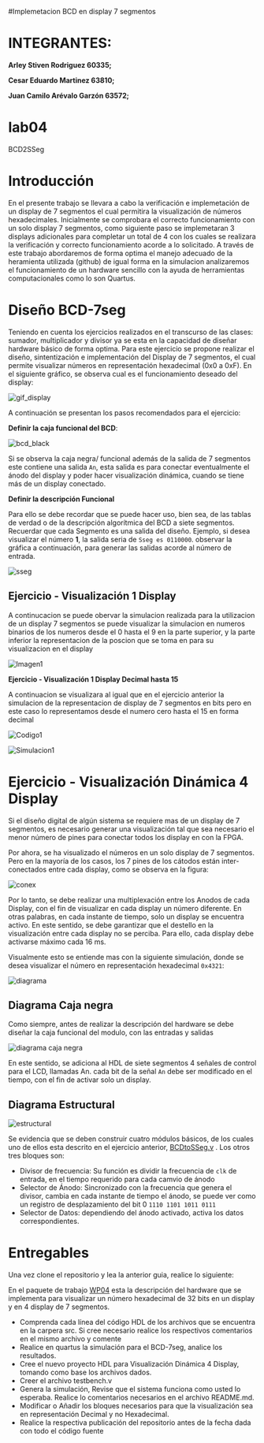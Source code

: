 ﻿#Implemetacion BCD en display 7 segmentos

# INTEGRANTES:

**Arley Stiven Rodriguez 60335;**

**Cesar Eduardo Martinez 63810;** 

**Juan Camilo Arévalo Garzón 63572;**  

# lab04
BCD2SSeg

# Introducción
En el presente trabajo se llevara a cabo la verificación e implemetación de un display de 7 segmentos el cual permitira la visualización de números hexadecimales. Inicialmente se comprobara el correcto funcionamiento con un solo display 7 segmentos, como siguiente paso se implemetaran 3 displays adicionales para completar un total de 4 con los cuales se realizara la verificación y correcto funcionamiento acorde a lo solicitado. A través de este trabajo abordaremos de forma optima el manejo adecuado de la heramienta utilizada (github) de igual forma en la simulacion analizaremos el funcionamiento de un hardware sencillo con la ayuda de herramientas computacionales como lo son Quartus.

# Diseño BCD-7seg

Teniendo en cuenta los ejercicios realizados en el transcurso de las clases: sumador, multiplicador y divisor ya se esta en la capacidad de diseñar hardware básico de forma optima. Para este ejercicio se propone realizar el diseño, sintentización e implementación del Display de 7 segmentos, el cual permite visualizar números en representación hexadecimal (0x0 a 0xF).  En el siguiente gráfico, se observa cual es el funcionamiento deseado del display:   


![gif_display](https://github.com/ELINGAP-7545/lab04-grupo15/blob/c874e64b35273e6b88f51a7db88721c01a7b3d35/Imagenes/seven-segment-display.gif)


A continuación se presentan los pasos recomendados para el ejercicio:

**Definir la caja funcional del BCD**: 

![bcd_black](https://github.com/Fabeltranm/SPARTAN6-ATMEGA-MAX5864/blob/master/lab/lab03-BCD2SSeg/doc/BCD2SSeg.jpg)

Si se observa la caja negra/ funcional  además  de la salida de 7 segmentos este contiene  una salida `An`, esta salida es para conectar eventualmente el ánodo del display y poder hacer visualización dinámica, cuando se tiene más de un display conectado.


**Definir la descripción Funcional**

Para ello se debe recordar que se puede hacer uso, bien sea, de las tablas de verdad o de la descripción algorítmica del BCD a  siete segmentos. Recuerdar que cada Segmento es una salida  del diseño. Ejemplo, si desea  visualizar el número **1**, la salida seria  de `Sseg es 0110000`. observar la gráfica a continuación, para generar las salidas acorde al número de entrada.

![sseg](https://upload.wikimedia.org/wikipedia/commons/thumb/0/02/7_segment_display_labeled.svg/1024px-7_segment_display_labeled.svg.png)


## Ejercicio - Visualización 1 Display
A continucacion se puede obervar la simulacion realizada para la utilizacion de un display 7 segmentos se puede visualizar la simulacion en numeros binarios de los numeros desde el 0 hasta el 9 en la parte superior, y la parte inferior la representacion de la poscion que se toma en para su visualizacion en el display 

![Imagen1](https://github.com/ELINGAP-7545/lab04-grupo15/blob/master/Imagenes/Captura123.JPG)



**Ejercicio - Visualización 1 Display Decimal hasta 15**

A continuacion se visualizara al igual que en el ejercicio anterior la simulacion de la representacion de display de 7 segmentos en bits pero en este caso lo representamos desde el numero cero hasta el 15 en forma decimal


![Codigo1](https://github.com/ELINGAP-7545/lab04-grupo15/blob/master/Imagenes/Codigo1.JPG)


![Simulacion1](https://github.com/ELINGAP-7545/lab04-grupo15/blob/master/Imagenes/Simulacion1.JPG)



# Ejercicio - Visualización Dinámica 4 Display


Si el diseño digital de algún sistema se requiere mas de un display de 7 segmentos, es necesario  generar una visualización tal que sea necesario el menor número de pines para conectar todos los display en con la FPGA.

Por ahora, se ha visualizado el números en un solo display de 7 segmentos. Pero en la mayoría de los casos, los 7 pines de los cátodos están inter-conectados entre cada display, como se observa en la figura:

![conex](https://github.com/Fabeltranm/SPARTAN6-ATMEGA-MAX5864/blob/master/lab/lab04_display_7segx4/doc/conex.png)

Por lo tanto, se debe  realizar una multiplexación  entre los Anodos de cada Display, con el fin de visualizar en cada display un número diferente.  En otras palabras, en cada instante de tiempo, solo un display se encuentra activo. En este sentido, se debe garantizar que el destello en la visualización entre cada display no se perciba. Para ello, cada display debe activarse máximo cada 16 ms.

Visualmente esto se entiende mas con la siguiente simulación, donde se desea visualizar el  número en representación hexadecimal `0x4321`:


![diagrama](https://github.com/Fabeltranm/SPARTAN6-ATMEGA-MAX5864/blob/master/lab/lab04_display_7segx4/doc/4sseg.jpg)


## Diagrama Caja negra 

Como siempre, antes de realizar la descripción del hardware se debe diseñar la caja funcional del modulo, con las entradas y salidas

![diagrama caja negra ](https://github.com/Fabeltranm/SPARTAN6-ATMEGA-MAX5864/blob/master/lab/lab04_display_7segx4/doc/display_7segx4.jpg)

En este sentido, se adiciona al HDL de siete segmentos 4 señales de control para el LCD, llamadas An. cada bit de la señal `An` debe ser modificado en el tiempo, con el fin de activar solo un display.  

## Diagrama Estructural 

![estructural](https://github.com/Fabeltranm/SPARTAN6-ATMEGA-MAX5864/blob/master/lab/lab04_display_7segx4/doc/display_7segx4_Diag_Estructural.jpg)

Se evidencia que se deben construir cuatro módulos  básicos, de los cuales uno de ellos esta descrito en el ejercicio anterior, [BCDtoSSeg.v](https://github.com/Fabeltranm/SPARTAN6-ATMEGA-MAX5864/blob/master/lab/lab04_display_7segx4/src_ise_basys2/display_7segx4/BCDtoSSeg.v) . Los otros tres bloques son:

* Divisor de frecuencia: Su función es dividir la frecuencia de  `clk` de entrada, en el tiempo requerido para cada camvio de ánodo
* Selector de Ánodo: Sincronizado con la frecuencia  que genera el divisor, cambia en cada instante de tiempo el  ánodo, se puede ver como un registro de desplazamiento del bit 0 `1110 1101 1011 0111`
* Selector de Datos: dependiendo del ánodo activado, activa los datos correspondientes.

# Entregables

Una vez clone el repositorio y lea la anterior guia, realice lo siguiente:

En el paquete de trabajo [WP04](https://classroom.github.com/g/zCBwHHKX)   esta la descripción del hardware que se implementa para visualizar un número hexadecimal de 32 bits en un display  y en 4 display de 7 segmentos.

* Comprenda cada línea del código HDL de los  archivos que se encuentra en la carpera src. Si cree necesario realice los respectivos comentarios en el mismo archivo y comente
* Realice en quartus la simulación para el BCD-7seg, analice los resultados.
* Cree el nuevo proyecto HDL para Visualización Dinámica 4 Display, tomando como base los archivos dados.
* Creer el archivo testbench.v
* Genera la simulación, Revise que el sistema funciona como usted lo esperaba. Realice lo comentarios necesarios en el archivo README.md.
* Modificar o Añadir los bloques necesarios para que la visualización sea en representación Decimal y no Hexadecimal.
* Realice la respectiva publicación del repositorio antes de la fecha dada con todo el código  fuente 

